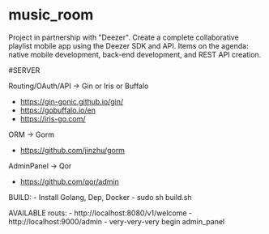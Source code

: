 # music_room
Project in partnership with "Deezer". Create a complete collaborative playlist mobile app using the Deezer SDK and API. Items on the agenda: native mobile development, back-end development, and REST API creation.


#SERVER

Routing/OAuth/API -> Gin or Iris or Buffalo
 - https://gin-gonic.github.io/gin/
 - https://gobuffalo.io/en
 - https://iris-go.com/

ORM -> Gorm
 - https://github.com/jinzhu/gorm

AdminPanel -> Qor
 - https://github.com/qor/admin


BUILD:
    - Install Golang, Dep, Docker
    - sudo sh build.sh


AVAILABLE routs:
    - http://localhost:8080/v1/welcome
    - http://localhost:9000/admin - very-very-very begin admin_panel



